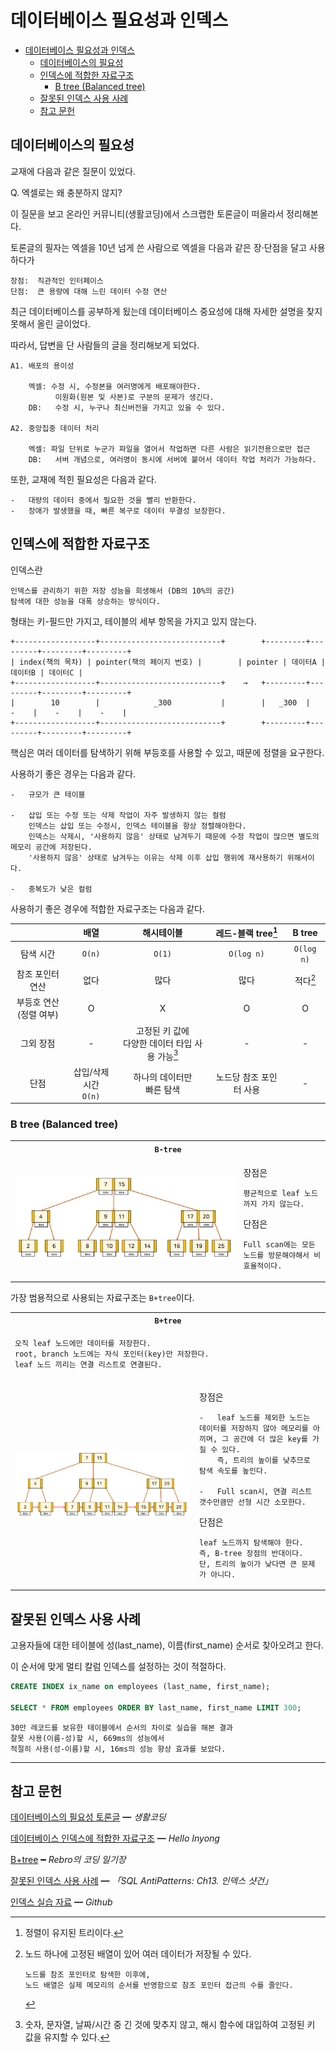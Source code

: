 # 데이터베이스 필요성과 인덱스

- [데이터베이스 필요성과 인덱스](#데이터베이스-필요성과-인덱스)
  - [데이터베이스의 필요성](#데이터베이스의-필요성)
  - [인덱스에 적합한 자료구조](#인덱스에-적합한-자료구조)
    - [B tree (Balanced tree)](#b-tree-balanced-tree)
  - [잘못된 인덱스 사용 사례](#잘못된-인덱스-사용-사례)
  - [참고 문헌](#참고-문헌)

## 데이터베이스의 필요성

교재에 다음과 같은 질문이 있었다.

<dl><dt>
Q. 엑셀로는 왜 충분하지 않지?
</dt></dl>

이 질문을 보고 온라인 커뮤니티(생활코딩)에서 스크랩한 토론글이 떠올라서 정리해본다.

토론글의 필자는 엑셀을 10년 넘게 쓴 사람으로 엑셀을 다음과 같은 장·단점을 달고 사용하다가 

```
장점:  직관적인 인터페이스
단점:  큰 용량에 대해 느린 데이터 수정 연산
```

최근 데이터베이스를 공부하게 됬는데 데이터베이스 중요성에 대해 자세한 설명을 찾지 못해서 올린 글이었다.

따라서, 답변을 단 사람들의 글을 정리해보게 되었다.

```
A1. 배포의 용이성
    
    엑셀: 수정 시, 수정본을 여러명에게 배포해야한다.
          이원화(원본 및 사본)로 구분의 문제가 생긴다.
    DB:   수정 시, 누구나 최신버전을 가지고 있을 수 있다.

A2. 중앙집중 데이터 처리        

    엑셀: 파일 단위로 누군가 파일을 열어서 작업하면 다른 사람은 읽기전용으로만 접근
    DB:   서버 개념으로, 여러명이 동시에 서버에 붙어서 데이터 작업 처리가 가능하다.        
```

또한, 교재에 적힌 필요성은 다음과 같다. 

```
-   대량의 데이터 중에서 필요한 것을 빨리 반환한다.  
-   장애가 발생했을 때, 빠른 복구로 데이터 무결성 보장한다.
```

## 인덱스에 적합한 자료구조

인덱스란

```
인덱스를 관리하기 위한 저장 성능을 희생해서 (DB의 10%의 공간)
탐색에 대한 성능을 대폭 상승하는 방식이다.
```

형태는 키-필드만 가지고, 테이블의 세부 항목을 가지고 있지 않는다.         
```
+------------------+---------------------------+        +---------+---------+---------+---------+
| index(책의 목차) | pointer(책의 페이지 번호) |        | pointer | 데이터A | 데이터B | 데이터C |
+------------------+---------------------------+    →   +---------+---------+---------+---------+
|        10        |            _300           |        |   _300  |    -    |    -    |    -    |
+------------------+---------------------------+        +---------+---------+---------+---------+
```

핵심은 여러 데이터를 탐색하기 위해 부등호를 사용할 수 있고, 때문에 정렬을 요구한다.

사용하기 좋은 경우는 다음과 같다.

```
-   규모가 큰 테이블

-   삽입 또는 수정 또는 삭제 작업이 자주 발생하지 않는 컬럼
    인덱스는 삽입 또는 수정시, 인덱스 테이블을 항상 정렬해야한다.
    인덱스는 삭제시, '사용하지 않음' 상태로 남겨두기 때문에 수정 작업이 많으면 별도의 메모리 공간에 저장된다.
    '사용하지 않음' 상태로 남겨두는 이유는 삭제 이후 삽입 행위에 재사용하기 위해서이다.    

-   중복도가 낮은 컬럼        
```

사용하기 좋은 경우에 적합한 자료구조는 다음과 같다.

|                            |           배열           |                     해시테이블                      |   레드-블랙 tree[^1]    |   B tree   |
| :------------------------: | :----------------------: | :-------------------------------------------------: | :---------------------: | :--------: |
|         탐색 시간          |          `O(n)`          |                       `O(1)`                        |       `O(log n)`        | `O(log n)` |
|      참조 포인터 연산      |           없다           |                        많다                         |          많다           |  적다[^2]  |
| 부등호 연산<br>(정렬 여부) |            O             |                          X                          |            O            |     O      |
|         그외 장점          |            -             | 고정된 키 값에 <br>다양한 데이터 타입 사용 가능[^3] |            -            |     -      |
|            단점            | 삽입/삭제 시간<br>`O(n)` |            하나의 데이터만 <br>빠른 탐색            | 노드당 참조 포인터 사용 |     -      |

[^3]: 숫자, 문자열, 날짜/시간 중 긴 것에 맞추지 않고, 해시 함수에 대입하여 고정된 키 값을 유지할 수 있다.

[^1]: 정렬이 유지된 트리이다.
    
[^2]: 노드 하나에 고정된 배열이 있어 여러 데이터가 저장될 수 있다.

        노드를 참조 포인터로 탐색한 이후에,
        노드 배열은 실제 메모리의 순서를 반영함으로 참조 포인터 접근의 수를 줄인다.

### B tree (Balanced tree)

<table>
    <tr>
        <th colspan="2"><code>B-tree</code></th>
    </tr>
    <tr>
        <td>
            <img src="assets/b-tree.png"/>
        </td>
        <td>
<p>

장점은

    평균적으로 leaf 노드까지 가지 않는다.

단점은

    Full scan에는 모든 노드를 방문해야해서 비효율적이다.
</p>
        </td>
    </tr>
</table>

가장 범용적으로 사용되는 자료구조는 `B+tree`이다.

<table>
    <tr>
        <th colspan="2"><code>B+tree</code></th>
    </tr>
    <tr>
        <td colspan="2">
<p>

    오직 leaf 노드에만 데이터를 저장한다. 
    root, branch 노드에는 자식 포인터(key)만 저장한다.
    leaf 노드 끼리는 연결 리스트로 연결된다.
</p>
        </td>
    </tr>
    <tr>
        <td>
            <img src="assets/b+tree.png"/>
        </td>
        <td>
<p>

장점은
```
-   leaf 노드를 제외한 노드는 데이터를 저장하지 않아 메모리를 아끼며, 그 공간에 더 많은 key를 가질 수 있다.
    즉, 트리의 높이를 낮추므로 탐색 속도를 높인다.

-   Full scan시, 연결 리스트 갯수만큼만 선형 시간 소모한다.
```

단점은

```
leaf 노드까지 탐색해야 한다.
즉, B-tree 장점의 반대이다.
단, 트리의 높이가 낮다면 큰 문제가 아니다.
```
</p>
        </td>
    </tr>
</table>

## 잘못된 인덱스 사용 사례

고용자들에 대한 테이블에 성(last_name), 이름(first_name) 순서로 찾아오려고 한다. 

이 순서에 맞게 멀티 칼럼 인덱스를 설정하는 것이 적절하다.

```sql
CREATE INDEX ix_name on employees (last_name, first_name);

SELECT * FROM employees ORDER BY last_name, first_name LIMIT 300;
```

```
30만 레코드를 보유한 테이블에서 순서의 차이로 실습을 해본 결과 
잘못 사용(이름-성)할 시, 669ms의 성능에서
적절히 사용(성-이름)할 시, 16ms의 성능 향상 효과를 보았다.
```

<hr/>

## 참고 문헌

[데이터베이스의 필요성 토론글](https://www.facebook.com/groups/codingeverybody/posts/6454403514600130/) ━ *생활코딩*

[데이터베이스 인덱스에 적합한 자료구조](https://helloinyong.tistory.com/296) ━ *Hello Inyong*

[B+tree](https://rebro.kr/167) ━ *Rebro의 코딩 일기장*

[잘못된 인덱스 사용 사례](http://www.yes24.com/Product/Goods/5269099) ━ *「SQL AntiPatterns: Ch13. 인덱스 샷건」*

[인덱스 실습 자료](https://github.com/wikibook/realmysql80) ━ *Github*
